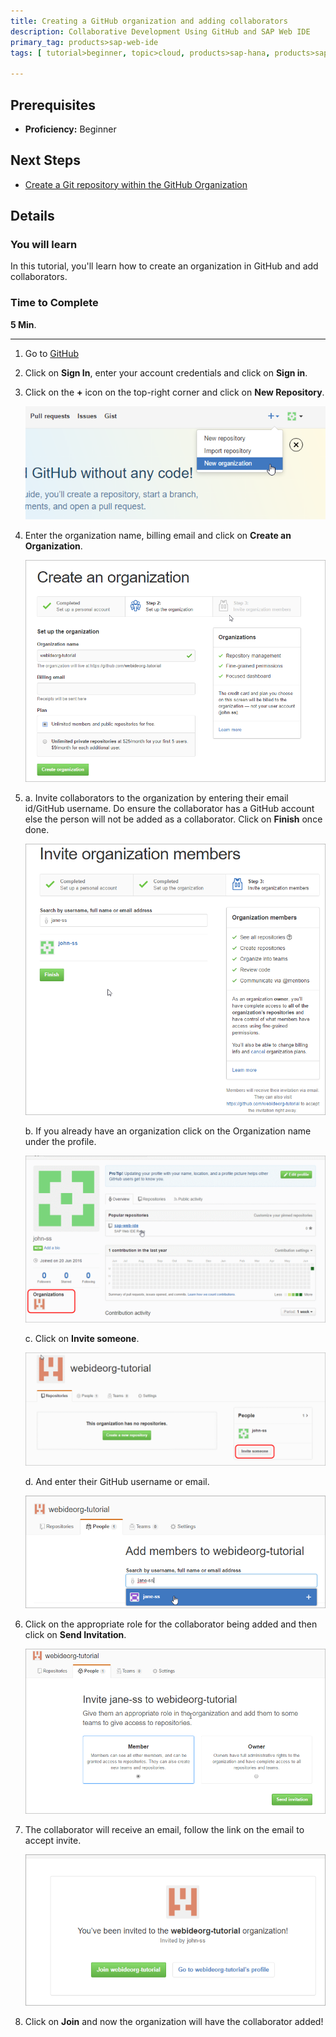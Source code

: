```yaml
---
title: Creating a GitHub organization and adding collaborators
description: Collaborative Development Using GitHub and SAP Web IDE
primary_tag: products>sap-web-ide
tags: [ tutorial>beginner, topic>cloud, products>sap-hana, products>sap-web-ide, products>sap-cloud-platform ]

---
```


## Prerequisites  
 - **Proficiency:** Beginner

## Next Steps
 - [Create a Git repository within the GitHub Organization](https://developers.sap.com/tutorials/webide-github-create-git-repo.html)

## Details
### You will learn  
In this tutorial, you'll learn how to create an organization in GitHub and add collaborators.

### Time to Complete
**5 Min**.

---

1. Go to [GitHub](https://github.com)

2. Click on **Sign In**, enter your account credentials and click on **Sign in**.

3. Click on the **+** icon on the top-right corner and click on **New Repository**.

    ![Create New Repository](p1_3.png)

4. Enter the organization name, billing email and click on **Create an Organization**.

    ![Create New Organization](p1_4.png)

5.
    a. Invite collaborators to the organization by entering their email id/GitHub username. Do ensure the collaborator has a GitHub account else the person will not be added as a collaborator. Click on **Finish** once done.

    ![Search for collaborators](p1_5a.png)

    b. If you already have an organization click on the Organization name under the profile.

    ![Select an organization](p1_5b.png)

    c. Click on **Invite someone**.

    ![Invite to organization](p1_5c.png)

    d. And enter their GitHub username or email.

    ![enter github username](p1_5d.png)


6. Click on the appropriate role for the collaborator being added and then click on **Send Invitation**.

    ![Select a role for collaborator](p1_6.png)

7. The collaborator will receive an email, follow the link on the email to accept invite.

    ![Join the organization](p1_7.png)

8. Click on **Join** and now the organization will have the collaborator added!

